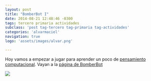```yaml
---
layout: post
title: "BomberBot I"
date: 2014-08-21 12:48:46 -0300
tags: tercero primaria actividades
subclass: 'post tag-tercero tag-primaria tag-actividades'
categories: 'alvarmaciel'
navigation: true
logo: 'assets/images/alvar.png'

---
```



Hoy vamos a empezar a jugar para aprender un poco de [pensamiento computacional](http://www.eduteka.org/codetolearn.php). Vayan a la [página de BomberBot](http://bomberbot.com/)

![](http://bomberbot.com/assets/img/bot_n_girl.png)

